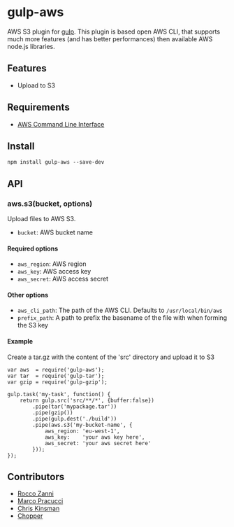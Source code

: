 gulp-aws
=========

AWS S3 plugin for [gulp](https://github.com/gulpjs/gulp). This plugin is based open AWS CLI, that supports much more features (and has better performances) then available AWS node.js libraries.


## Features

 * Upload to S3


## Requirements

 * [AWS Command Line Interface](http://aws.amazon.com/cli/)


## Install

```
npm install gulp-aws --save-dev
```


## API

### aws.s3(bucket, options)

Upload files to AWS S3.

- `bucket`: AWS bucket name


#### Required options

- `aws_region`: AWS region
- `aws_key`: AWS access key
- `aws_secret`: AWS access secret

#### Other options

- `aws_cli_path`: The path of the AWS CLI. Defaults to `/usr/local/bin/aws`
- `prefix_path`: A path to prefix the basename of the file with when forming the S3 key

#### Example

Create a tar.gz with the content of the 'src' directory and upload it to S3

```
var aws  = require('gulp-aws');
var tar  = require('gulp-tar');
var gzip = require('gulp-gzip');

gulp.task('my-task', function() {
    return gulp.src('src/**/*', {buffer:false})
        .pipe(tar('mypackage.tar'))
        .pipe(gzip())
        .pipe(gulp.dest('./build'))
        .pipe(aws.s3('my-bucket-name', {
            aws_region: 'eu-west-1',
            aws_key:    'your aws key here',
            aws_secret: 'your aws secret here'
        }));
});
```

## Contributors

 * [Rocco Zanni](https://github.com/roccozanni)
 * [Marco Pracucci](https://github.com/pracucci)
 * [Chris Kinsman](https://github.com/chriskinsman)
 * [Chopper](https://github.com/chopper)
